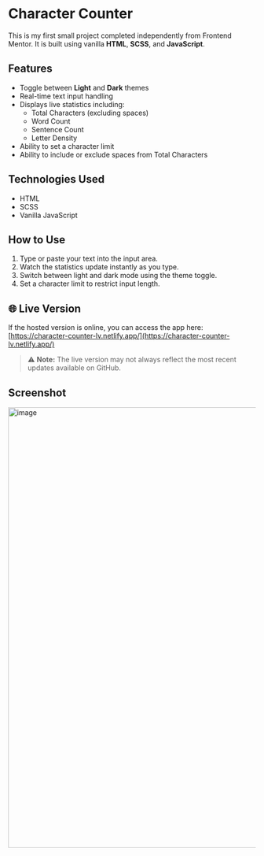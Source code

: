 # Character Counter

This is my first small project completed independently from Frontend Mentor. It is built using vanilla **HTML**, **SCSS**, and **JavaScript**.

## Features

- Toggle between **Light** and **Dark** themes
- Real-time text input handling
- Displays live statistics including:
  - Total Characters (excluding spaces)
  - Word Count
  - Sentence Count
  - Letter Density
- Ability to set a character limit
- Ability to include or exclude spaces from Total Characters

## Technologies Used

- HTML
- SCSS
- Vanilla JavaScript

## How to Use

1. Type or paste your text into the input area.
2. Watch the statistics update instantly as you type.
3. Switch between light and dark mode using the theme toggle.
4. Set a character limit to restrict input length.

## 🌐 Live Version
If the hosted version is online, you can access the app here:
[https://character-counter-lv.netlify.app/](https://character-counter-lv.netlify.app/)

> ⚠️ **Note:** The live version may not always reflect the most recent updates available on GitHub.

## Screenshot

<img width="1313" height="895" alt="image" src="https://github.com/user-attachments/assets/18858968-ed24-4e63-b072-4cdb3625c1ab" />

